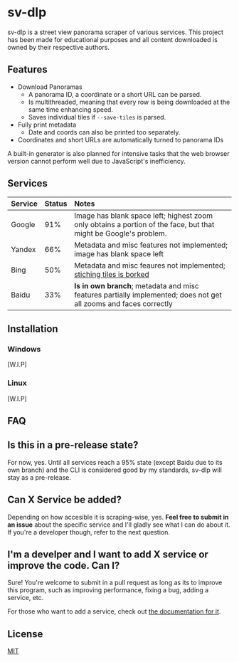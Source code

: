 # **sv-dlp**
sv-dlp is a street view panorama scraper of various services.
This project has been made for educational purposes and all content downloaded
is owned by their respective authors.

## **Features**
- Download Panoramas
    - A panorama ID, a coordinate or a short URL can be parsed.
    - Is multithreaded, meaning that every row is being downloaded at the same time enhancing speed.
    - Saves individual tiles if `--save-tiles` is parsed.
- Fully print metadata
    - Date and coords can also be printed too separately.
- Coordinates and short URLs are automatically turned to panorama IDs

A built-in generator is also planned for intensive tasks that the web browser version cannot perform well due to JavaScript's inefficiency.

## **Services**
Service|Status|Notes
:------|:-----|:----
Google |91%   |Image has blank space left; highest zoom only obtains a portion of the face, but that might be Google's problem.
Yandex |66%   |Metadata and misc features not implemented; image has blank space left
Bing   |50%   |Metadata and misc feaures not implemented; [stiching tiles is borked](https://cdn.discordapp.com/attachments/757702072614518905/954514968064196628/0301001312233013.png)
Baidu  |33%   |**Is in own branch**; metadata and misc features partially implemented; does not get all zooms and faces correctly

## **Installation**
### **Windows**
[W.I.P]
### **Linux**
[W.I.P]

## **FAQ**
## **Is this in a pre-release state?**
For now, yes. Until all services reach a 95% state (except Baidu due to its own branch) and the CLI is considered good by my standards, sv-dlp will stay as a pre-release.
## **Can X Service be added?**
Depending on how accesible it is scraping-wise, yes.
**Feel free to submit in an issue** about the specific service and I'll gladly see what I can do about it. If you're a developer though, refer to the next question.
## **I'm a develper and I want to add X service or improve the code. Can I?**
Sure! You're welcome to submit in a pull request as long as its to improve
this program, such as improving performance, fixing a bug, adding a service, etc.

For those who want to add a service, check out [the documentation for it](https://github.com/juanpisuribe13/sv-dlp/blob/master/extractor/README.md).

## **License**
[MIT](https://raw.githubusercontent.com/juanpisuribe13/sv-dlp/master/LICENSE)